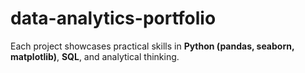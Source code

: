 # data-analytics-portfolio
Each project showcases practical skills in **Python (pandas, seaborn, matplotlib)**, **SQL**, and analytical thinking.
